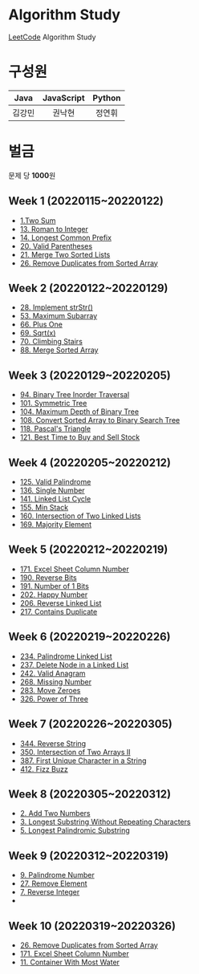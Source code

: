 # Algorithm Study

[LeetCode](https://leetcode.com/) Algorithm Study

# 구성원

| **Java** | **JavaScript** | **Python**|
|:---:|:---:|:---:|
|김강민|권낙현|정연휘|

# 벌금 
문제 당 **1000**원

## Week 1 (20220115~20220122)
- [1.Two Sum](https://leetcode.com/problems/two-sum/)
- [13. Roman to Integer](https://leetcode.com/problems/roman-to-integer)
- [14. Longest Common Prefix](https://leetcode.com/problems/longest-common-prefix)
- [20. Valid Parentheses](https://leetcode.com/problems/valid-parentheses)
- [21. Merge Two Sorted Lists](https://leetcode.com/problems/merge-two-sorted-lists)
- [26. Remove Duplicates from Sorted Array](https://leetcode.com/problems/remove-duplicates-from-sorted-array/)

## Week 2 (20220122~20220129)
- [28. Implement strStr()](https://leetcode.com/problems/implement-strstr)
- [53. Maximum Subarray](https://leetcode.com/problems/maximum-subarray)
- [66. Plus One](https://leetcode.com/problems/plus-one)
- [69. Sqrt(x)](https://leetcode.com/problems/sqrtx)
- [70. Climbing Stairs](https://leetcode.com/problems/climbing-stairs)
- [88. Merge Sorted Array](https://leetcode.com/problems/merge-sorted-array)

## Week 3 (20220129~20220205)
- [94. Binary Tree Inorder Traversal](https://leetcode.com/problems/binary-tree-inorder-traversal)
- [101. Symmetric Tree](https://leetcode.com/problems/symmetric-tree)
- [104. Maximum Depth of Binary Tree](https://leetcode.com/problems/maximum-depth-of-binary-tree)
- [108. Convert Sorted Array to Binary Search Tree](https://leetcode.com/problems/convert-sorted-array-to-binary-search-tree)
- [118. Pascal's Triangle](https://leetcode.com/problems/pascals-triangle)
- [121. Best Time to Buy and Sell Stock](https://leetcode.com/problems/best-time-to-buy-and-sell-stock)

## Week 4 (20220205~20220212)
- [125. Valid Palindrome](https://leetcode.com/problems/valid-palindrome)
- [136. Single Number](https://leetcode.com/problems/single-number)
- [141. Linked List Cycle](https://leetcode.com/problems/linked-list-cycle)
- [155. Min Stack](https://leetcode.com/problems/min-stack)
- [160. Intersection of Two Linked Lists](https://leetcode.com/problems/intersection-of-two-linked-lists)
- [169. Majority Element](https://leetcode.com/problems/majority-element)

## Week 5 (20220212~20220219)
- [171. Excel Sheet Column Number](https://leetcode.com/problems/excel-sheet-column-number)
- [190. Reverse Bits](https://leetcode.com/problems/reverse-bits)
- [191. Number of 1 Bits](https://leetcode.com/problems/number-of-1-bits)
- [202. Happy Number](https://leetcode.com/problems/happy-number)
- [206. Reverse Linked List](https://leetcode.com/problems/reverse-linked-list)
- [217. Contains Duplicate](https://leetcode.com/problems/contains-duplicate)

## Week 6 (20220219~20220226)
- [234. Palindrome Linked List](https://leetcode.com/problems/palindrome-linked-list)
- [237. Delete Node in a Linked List](https://leetcode.com/problems/delete-node-in-a-linked-list)
- [242. Valid Anagram](https://leetcode.com/problems/valid-anagram)
- [268. Missing Number](https://leetcode.com/problems/missing-number)
- [283. Move Zeroes](https://leetcode.com/problems/move-zeroes)
- [326. Power of Three](https://leetcode.com/problems/power-of-three)

## Week 7 (20220226~20220305)
- [344. Reverse String](https://leetcode.com/problems/reverse-string)
- [350. Intersection of Two Arrays II](https://leetcode.com/problems/intersection-of-two-arrays-ii)
- [387. First Unique Character in a String](https://leetcode.com/problems/first-unique-character-in-a-string)
- [412. Fizz Buzz](https://leetcode.com/problems/fizz-buzz)

## Week 8 (20220305~20220312)
- [2. Add Two Numbers](https://leetcode.com/problems/add-two-numbers)
- [3. Longest Substring Without Repeating Characters](https://leetcode.com/problems/longest-substring-without-repeating-characters)
- [5. Longest Palindromic Substring](https://leetcode.com/problems/longest-palindromic-substring)

## Week 9 (20220312~20220319)
- [9. Palindrome Number](https://leetcode.com/problems/palindrome-number)
- [27. Remove Element](https://leetcode.com/problems/remove-element)
- [7. Reverse Integer](https://leetcode.com/problems/reverse-integer)
- 
## Week 10 (20220319~20220326)
- [26. Remove Duplicates from Sorted Array](https://leetcode.com/problems/remove-duplicates-from-sorted-array/)
- [171. Excel Sheet Column Number](https://leetcode.com/problems/excel-sheet-column-number/)
- [11. Container With Most Water](https://leetcode.com/problems/container-with-most-water/)
